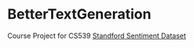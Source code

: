 # BetterTextGeneration
Course Project for CS539
[Standford Sentiment Dataset](ai.stanford.edu/~amaas/data/sentiment/)
